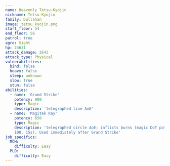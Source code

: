 ```yaml
---
name: Heavenly Tetsu-Kyojin
nickname: Tetsu-Kyojin
family: Dullahan
image: tetsu_kyojin.png
start_floor: 54
end_floor: 56
patrol: true
agro: Sight
hp: 24631
attack_damage: 2643
attack_type: Physical
vulnerabilities:
  bind: false
  heavy: false
  sleep: unknown
  slow: true
  stun: false
abilities:
  - name: 'Grand Strike'
    potency: 900
    type: Magic
    description: 'telegraphed line AoE'
  - name: 'Magitek Ray'
    potency: 650
    type: Magic
    description: 'telegraphed circle AoE; inflicts burns (magic DoT potency
    100, 15s). Used immediately after Grand Strike'
job_specifics:
  MCH:
    difficulty: Easy
  PLD:
    difficulty: Easy
---
```

